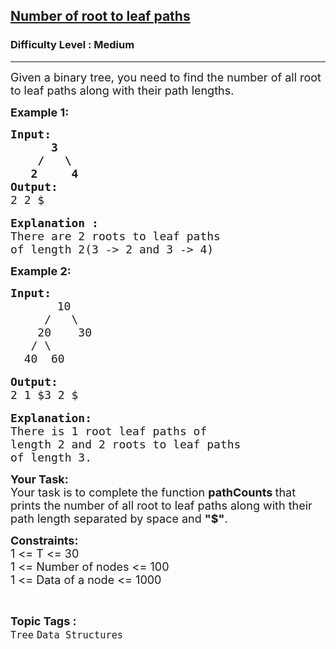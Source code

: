 <h2><a href="https://practice.geeksforgeeks.org/problems/number-of-root-to-leaf-paths/1?page=3&status[]=unsolved&category[]=Tree&sortBy=submissions">Number of root to leaf paths</a></h2><h3>Difficulty Level : Medium</h3><hr><div class="problems_problem_content__Xm_eO"><p><span style="font-size:18px">Given a binary tree, you need to find the number of all root to leaf paths along with their path lengths.</span></p>

<p><span style="font-size:18px"><strong>Example 1:</strong></span></p>

<pre><span style="font-size:18px"><strong>Input:
      3
    /   \
   2     4</strong></span>
<strong><span style="font-size:18px">Output:</span></strong>
<span style="font-size:18px">2 2 $</span>

<span style="font-size:18px"><strong>Explanation :</strong>
There are 2 roots to leaf paths
of length 2(3 -&gt; 2 and 3 -&gt; 4)</span></pre>

<p><strong><span style="font-size:18px">Example 2:</span></strong></p>

<pre><strong><span style="font-size:18px">Input:</span></strong>
     <span style="font-size:18px">   10
     /   \
    20    30
   / \    
  40  60</span>

<strong><span style="font-size:18px">Output:</span></strong>
<span style="font-size:18px">2 1 $3 2 $</span>

<span style="font-size:18px"><strong>Explanation:</strong>
There is 1 root leaf paths of
length 2 and 2 roots to leaf paths
of length 3.</span></pre>

<p><strong><span style="font-size:18px">Your Task:</span></strong><br>
<span style="font-size:18px">Your task is to complete the&nbsp;function <strong>pathCounts </strong>that prints the number of all root to leaf paths along with their path length separated by space and <strong>"$"</strong>. </span></p>

<p><span style="font-size:18px"><strong>Constraints:</strong><br>
1 &lt;= T &lt;= 30<br>
1 &lt;= Number of nodes &lt;= 100<br>
1 &lt;= Data of a node &lt;= 1000</span></p>
</div><br><p><span style=font-size:18px><strong>Topic Tags : </strong><br><code>Tree</code>&nbsp;<code>Data Structures</code>&nbsp;